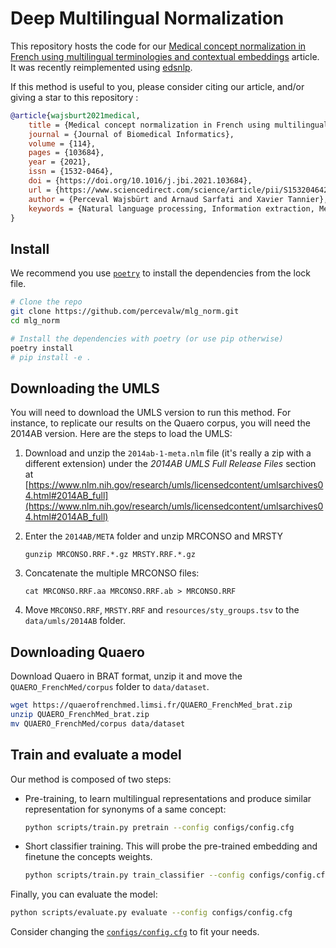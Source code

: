 Deep Multilingual Normalization
===============================

This repository hosts the code for our [Medical concept normalization in French using multilingual terminologies and contextual embeddings](https://doi.org/10.1016/j.jbi.2021.103684) article. It was recently reimplemented using [edsnlp](https://github.com/aphp/edsnlp).

If this method is useful to you, please consider citing our article, and/or giving a star to this repository :

```bibtex
@article{wajsburt2021medical,
    title = {Medical concept normalization in French using multilingual terminologies and contextual embeddings},
    journal = {Journal of Biomedical Informatics},
    volume = {114},
    pages = {103684},
    year = {2021},
    issn = {1532-0464},
    doi = {https://doi.org/10.1016/j.jbi.2021.103684},
    url = {https://www.sciencedirect.com/science/article/pii/S1532046421000137},
    author = {Perceval Wajsbürt and Arnaud Sarfati and Xavier Tannier},
    keywords = {Natural language processing, Information extraction, Medical concept normalization, Multilingual representation},
}
```

## Install

We recommend you use [`poetry`](https://python-poetry.org/docs/#installing-with-pipx) to install the dependencies from the lock file.

```bash
# Clone the repo
git clone https://github.com/percevalw/mlg_norm.git
cd mlg_norm

# Install the dependencies with poetry (or use pip otherwise)
poetry install
# pip install -e .
```

## Downloading the UMLS

You will need to download the UMLS version to run this method. For instance, to replicate our results on the Quaero corpus, you will need the 2014AB version. Here are the steps to load the UMLS:

1. Download and unzip the `2014ab-1-meta.nlm` file (it's really a zip with a different extension) under the *2014AB UMLS Full Release Files* section at [https://www.nlm.nih.gov/research/umls/licensedcontent/umlsarchives04.html#2014AB_full](https://www.nlm.nih.gov/research/umls/licensedcontent/umlsarchives04.html#2014AB_full)
2. Enter the `2014AB/META` folder and unzip MRCONSO and MRSTY

    ```
    gunzip MRCONSO.RRF.*.gz MRSTY.RRF.*.gz
    ```
3. Concatenate the multiple MRCONSO files:

    ```
    cat MRCONSO.RRF.aa MRCONSO.RRF.ab > MRCONSO.RRF
    ```
4. Move `MRCONSO.RRF`, `MRSTY.RRF` and `resources/sty_groups.tsv` to the `data/umls/2014AB` folder.

## Downloading Quaero

Download Quaero in BRAT format, unzip it and move the `QUAERO_FrenchMed/corpus` folder to `data/dataset`.

```bash
wget https://quaerofrenchmed.limsi.fr/QUAERO_FrenchMed_brat.zip
unzip QUAERO_FrenchMed_brat.zip
mv QUAERO_FrenchMed/corpus data/dataset
```

## Train and evaluate a model

Our method is composed of two steps:

- Pre-training, to learn multilingual representations and produce similar representation for synonyms of a same concept:

    ```bash
    python scripts/train.py pretrain --config configs/config.cfg
    ```

- Short classifier training. This will probe the pre-trained embedding and finetune the concepts weights.

    ```bash
    python scripts/train.py train_classifier --config configs/config.cfg
    ```

Finally, you can evaluate the model:

```bash
python scripts/evaluate.py evaluate --config configs/config.cfg
```

Consider changing the [`configs/config.cfg`](/configs/config.cfg) to fit your needs.
